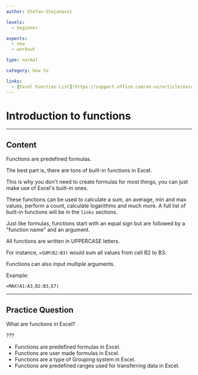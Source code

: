 ```yaml
---
author: Stefan-Stojanovic

levels:
  - beginner

aspects:
  - new
  - workout

type: normal

category: how to

links:
  - [Excel Function List](https://support.office.com/en-us/article/excel-functions-alphabetical-b3944572-255d-4efb-bb96-c6d90033e188)
---
```


# Introduction to functions

---
## Content

Functions are predefined formulas.

The best part is, there are tons of built-in functions in Excel.

This is why you don't need to create formulas for most things, you can just make use of Excel's built-in ones.

These functions can be used to calculate a sum, an average, min and max values, perform a count, calculate logarithms and much more. A full list of built-in functions will be in the `links` sections.

Just like formulas, functions start with an equal sign but are followed by a "function name" and an argument.

All functions are written in UPPERCASE letters.

For instance, `=SUM(B2:B3)` would sum all values from cell B2 to B3.

Functions can also input multiple arguments.

Example:
```
=MAX(A1:A3,B2:B3,E7)
```

---

## Practice Question

What are functions in Excel?

???

* Functions are predefined formulas in Excel.
* Functions are user made formulas in Excel.
* Functions are a type of Grouping system in Excel.
* Functions are predefined ranges used for transferring data in Excel.
